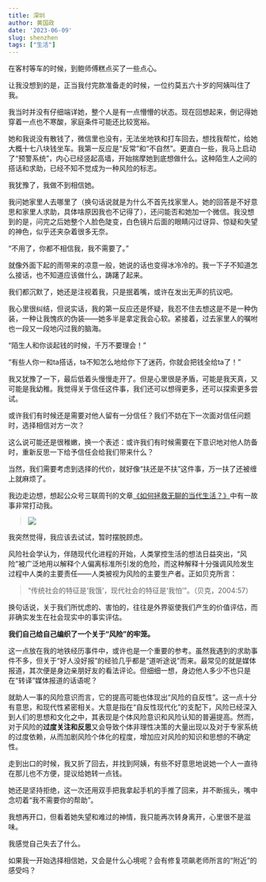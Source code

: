 ```yaml
---
title: 深圳
author: 黄国政
date: '2023-06-09'
slug: shenzhen
tags: ["生活"]
---
```


<!--more-->

在客村等车的时候，到鲍师傅糕点买了一些点心。

让我没想到的是，正当我付完款准备走的时候，一位约莫五六十岁的阿姨叫住了我。

我当时并没有仔细端详她，整个人是有一点懵懵的状态。现在回想起来，倒记得她穿着一点也不寒酸，家庭条件可能还比较宽裕。

她和我说没有散钱了，微信里也没有，无法坐地铁和打车回去，想找我帮忙，给她大概十七八块钱坐车。我第一反应是“反常”和“不自然”。更直白一些，我马上启动了“预警系统”，内心已经竖起高墙，开始揣摩她到底想做什么。这种陌生人之间的搭话和求助，已经不知不觉成为一种风险的标志。

我犹豫了，我做不到相信她。

我问她家里人去哪里了（换句话说就是为什么不首先找家里人。她的回答是不好意思和家里人求助，具体啥原因我也不记得了），还问能否和她加一个微信。我没想到的是，问完之后她整个人脸色陡变，白色镜片后面的眼睛闪过讶异、惊疑和失望的神色，似乎还夹杂着很多无奈。

“不用了，你都不相信我，我不需要了。”

就像外面下起的雨带来的凉意一般，她说的话也变得冰冷冷的。我一下子不知道怎么接话，也不知道应该做什么，踌躇了起来。

我们都沉默了，她还是注视着我，只是抿着嘴，或许在发出无声的抗议吧。

我心里很纠结，但说实话，我的第一反应还是怀疑，我忍不住去想这是不是一种伪装，一种让我愧疚的伪装——她多半是拿定我会心软。紧接着，过去家里人的嘱咐也一段又一段地闪过我的脑海。

“陌生人和你谈起钱的时候，千万不要理会！”

“有些人你一和ta搭话，ta不知怎么地给你下了迷药，你就会把钱全给ta了！”

我又犹豫了一下，最后低着头慢慢走开了。但是心里很是矛盾，可能是我天真，又可能是我幼稚。我觉得关于信任这件事，我们还可以想得更多，还可以探索更多尝试。

或许我们有时候还是需要对他人留有一分信任？我们不妨在下一次面对信任问题时，选择相信对方一次？

这么说可能还是很稚嫩，换一个表述：或许我们有时候需要在下意识地对他人防备时，重新反思一下给予信任会给我们带来什么？

当然，我们需要考虑到选择的代价，就好像“扶还是不扶”这件事，万一扶了还被缠上就麻烦了。

我边走边想，想起公众号三联周刊的文章[《如何拯救无聊的当代生活？》](http://weixin.100md.com/html/lifeweek/202106184280.htm)中有一故事非常打动我。

> ![](https://cdn.jsdelivr.net/gh/residualsun1/blog-static/images/2023/06/06-09-kiss.png)

我突然觉得，我应该去试试，暂时摆脱顾虑。

风险社会学认为，伴随现代化进程的开始，人类掌控生活的想法日益突出，“风险”被广泛地用以解释个人偏离标准所引发的危险，而这种解释十分强调风险发生过程中人类的主要责任——人类被视为风险的主要生产者。正如贝克所言：

> “传统社会的特征是‘我饿’，现代社会的特征是‘我怕’”。（贝克，2004:57）

换句话说，关于我们所忧虑的、害怕的，往往是外界驱使我们产生的价值评估，而非确实发生在社会现实中的事实评估。

**我们自己给自己编织了一个关于“风险”的牢笼。**

这一点放在我的地铁经历事件中，或许也是一个重要的参考。虽然我遇到的求助事件不多，但关于“好人没好报”的经验几乎都是“道听途说”而来。最常见的就是媒体报道，其次便是身边亲朋好友的看法评论。但细细一想，身边他人多少不也只是在“转译”媒体报道的话语呢？

就助人一事的风险意识而言，它的提高可能也体现出“风险的自反性”。这一点十分有意思，和现代性紧密相关。大意是指在“自反性现代化”的支配下，风险已经深入到人们的思想和文化之中，其表现是个体风险意识和风险认知的普遍提高。然而，对于风险的**过度关注和反思**又会导致个体非理性决策的大量出现以及对于专家系统的过度依赖，从而加剧风险个体化的程度，增加应对风险的知识和思想的不确定性。

走到出口的时候，我又折了回去，并找到阿姨，有些不好意思地说她一个人一直待在那儿也不方便，提议给她转一点钱。

她还是坚持拒绝，这一次还用双手把我拿起手机的手推了回来，并不断摇头，嘴中念叨着“我不需要你的帮助”。

我想再开口，但看着她失望和难过的神情，我只能再次转身离开，心里很不是滋味。

我感觉自己失去了什么。

如果我一开始选择相信她，又会是什么心境呢？会有修复项飙老师所言的“附近”的感受吗？

